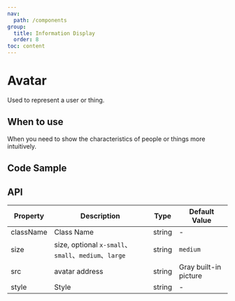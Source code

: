 ```yaml
---
nav:
  path: /components
group:
  title: Information Display
  order: 8
toc: content
---
```


# Avatar

<!-- <code src="../../docs/components/compatibility.tsx" inline="true"></code> -->

Used to represent a user or thing.

## When to use

When you need to show the characteristics of people or things more intuitively.

## Code Sample

<code src='../../demo/pages/Avatar/index'></code>

## API

| Property      | Description       | Type   | Default Value       |
|---------|----------|------|-----------|
| className | Class Name      | string | -         |
| size     | size, optional `x-small`、`small`、`medium`、`large` | string | `medium` |
| src      | avatar address    | string | Gray built-in picture |
| style    | Style      | string | -         |
